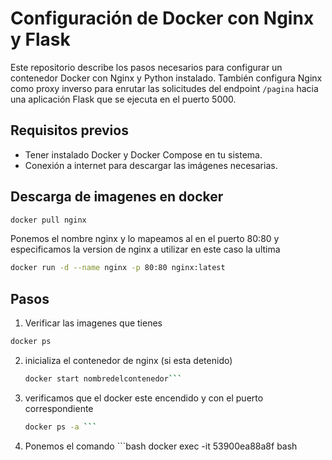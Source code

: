 # Configuración de Docker con Nginx y Flask
Este repositorio describe los pasos necesarios para configurar un contenedor Docker con Nginx y Python instalado. También configura Nginx como proxy inverso para enrutar las solicitudes del endpoint `/pagina` hacia una aplicación Flask que se ejecuta en el puerto 5000.

## Requisitos previos

- Tener instalado Docker y Docker Compose en tu sistema.
- Conexión a internet para descargar las imágenes necesarias.

## Descarga de imagenes en docker
```bash
docker pull nginx
```
 Ponemos el nombre nginx y lo mapeamos al en el puerto 80:80 y especificamos la version de nginx a utilizar en este caso la ultima 
```bash
docker run -d --name nginx -p 80:80 nginx:latest
```
## Pasos
1. Verificar las imagenes que tienes
```bash
docker ps
```

2. inicializa el contenedor de nginx (si esta detenido)
   ```bash
   docker start nombredelcontenedor```
3.  verificamos que el docker este encendido y con el puerto correspondiente
     ```bash
     docker ps -a ```
4.   Ponemos el  comando
    ```bash
docker exec -it 53900ea88a8f bash
```
